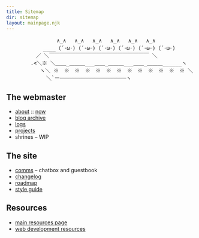 ```yaml
---
title: Sitemap
dir: sitemap
layout: mainpage.njk
---
```


<pre class="ascii">
　 　　　　　　　　∧_∧　 ∧_∧　 ∧_∧　 ∧_∧　 ∧_∧ 　∧_∧
　　　　　　　____（´･ω･)（´･ω･)（´･ω･)（´･ω･)（´･ω･)（´･ω･)
　　　　　 ／ ＼￣￣￣￣￣￣￣￣￣￣￣￣￣￣￣￣￣￣￣ ＼
　　　　 .<＼※ ＼＿＿_＿＿＿___＿＿_＿＿＿___＿＿_＿＿＿______ヽ
　 　 　 　 ヽ＼ ※　※　※　※　※　※　※　※　※　※　※　※　※ ＼
　　　　　　　 ＼`ー─────────────────────ヽ
</pre>

## The webmaster

- [about](/about) :: [now](/now)
- [blog archive](/blog)
- [logs](/logs)
- [projects](/projects)
- shrines – WIP

## The site

- [comms](/comms) – chatbox and guestbook
- [changelog](/changelog)
- [roadmap](/roadmap)
- [style guide](/styleguide)

## Resources

- [main resources page](/resources)
- [web development resources](/resources/dev)
